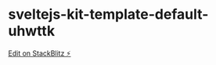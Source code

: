 # sveltejs-kit-template-default-uhwttk

[Edit on StackBlitz ⚡️](https://stackblitz.com/edit/sveltejs-kit-template-default-uhwttk)